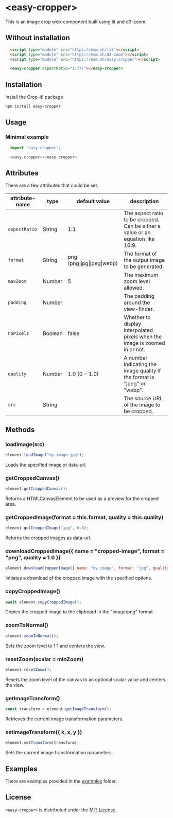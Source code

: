 # \<easy-cropper>

This is an image crop web-component built using lit and d3-zoom.

## Without installation

```html
  <script type="module" src="https://esm.sh/lit"></script>
  <script type="module" src="https://esm.sh/d3-zoom"></script>
  <script type="module" src="https://esm.sh/easy-cropper"></script>

  <easy-cropper aspectRatio="1.777"></easy-cropper>
```

## Installation

Install the Crop-it! package

```bash
npm install easy-cropper
```

## Usage

### Minimal example
```js
  import 'easy-cropper';

  <easy-cropper></easy-cropper>
```

## Attributes

There are a few attributes that could be set.

attribute-name         | type    | default value              | description
--------------         | ----    | -------------              | -----------
`aspectRatio`          | String  | 1:1                        | The aspect ratio to be cropped. Can be either a value or an equation like 16:9.
`format`               | String  | png (png\|jpg\|jpeg\|webp) | The format of the output image to be generated.
`maxZoom`              | Number  | 5                          | The maximum zoom level allowed.
`padding`              | Number  |                            | The padding around the view-finder.
`noPixels`             | Boolean | false                      | Whether to display interpolated pixels when the image is zoomed in or not.
`quality`              | Number  | 1.0 (0 - 1.0)              | A number indicating the image quality if the format is "jpeg" or "webp".
`src`                  | String  |                            | The source URL of the image to be cropped.

## Methods

### loadImage(src)
```javascript
element.loadImage("my-image.jpg");
```

Loads the specified image or data-url.

### getCroppedCanvas()
```javascript
element.getCroppedCanvas();
```

Returns a HTMLCanvasElement to be used as a preview for the cropped area.


### getCroppedImage(format = this.format, quality = this.quality)
```javascript
element.getCroppedImage("jpg", 0.8);
```

Returns the cropped images as data-url.

### downloadCroppedImage({ name = "cropped-image", format = "png", quality = 1.0 })
```javascript
element.downloadCroppedImage({ name: "my-image", format: "jpg", quality: 0.8 });
```

Initiates a download of the cropped image with the specified options.

### copyCroppedImage()
```javascript
await element.copyCroppedImage();
```

Copies the cropped image to the clipboard in the "image/png" format.

### zoomToNormal()
```javascript
element.zoomToNormal();
```

Sets the zoom level to 1:1 and centers the view.

### resetZoom(scalar = minZoom)
```javascript
element.resetZoom();
```

Resets the zoom level of the canvas to an optional scalar value and centers the view.

### getImageTransform()
```javascript
const transform = element.getImageTransform();
```

Retrieves the current image transformation parameters.

### setImageTransform({ k, x, y })
```javascript
element.setTransform(transform);
```

Sets the current image transformation parameters.

## Examples

There are examples provided in the [examples](./examples) folder.

## License

`<easy-cropper>` is distributed under the [MIT License](./LICENSE).
